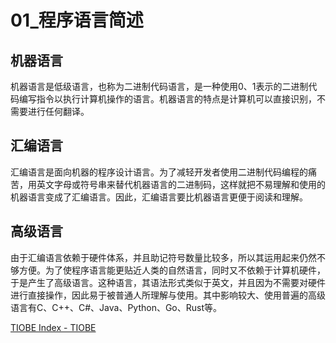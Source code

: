 # 01_程序语言简述

## 机器语言

机器语言是低级语言，也称为二进制代码语言，是一种使用0、1表示的二进制代码编写指令以执行计算机操作的语言。机器语言的特点是计算机可以直接识别，不需要进行任何翻译。

## 汇编语言

汇编语言是面向机器的程序设计语言。为了减轻开发者使用二进制代码编程的痛苦，用英文字母或符号串来替代机器语言的二进制码，这样就把不易理解和使用的机器语言变成了汇编语言。因此，汇编语言要比机器语言更便于阅读和理解。

## 高级语言

由于汇编语言依赖于硬件体系，并且助记符号数量比较多，所以其运用起来仍然不够方便。为了使程序语言能更贴近人类的自然语言，同时又不依赖于计算机硬件，于是产生了高级语言。这种语言，其语法形式类似于英文，并且因为不需要对硬件进行直接操作，因此易于被普通人所理解与使用。其中影响较大、使用普遍的高级语言有C、C++、C#、Java、Python、Go、Rust等。

[TIOBE Index - TIOBE](https://www.tiobe.com/tiobe-index/)

